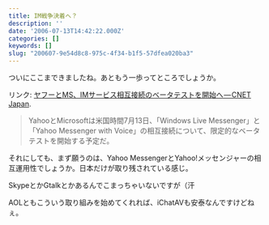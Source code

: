 ```yaml
---
title: IM戦争決着へ？
description: ''
date: '2006-07-13T14:42:22.000Z'
categories: []
keywords: []
slug: "200607-9e54d8c8-975c-4f34-b1f5-57dfea020ba3"
---
```

ついにここまできましたね。あともう一歩ってところでしょうか。

リンク: [ヤフーとMS、IMサービス相互接続のベータテストを開始へ — CNET Japan](http://japan.cnet.com/news/media/story/0,2000056023,20169287,00.htm?ref=rss "ヤフーとMS、IMサービス相互接続のベータテストを開始へ - CNET Japan").

> YahooとMicrosoftは米国時間7月13日、「Windows Live Messenger」と「Yahoo Messenger with Voice」の相互接続について、限定的なベータテストを開始する予定だ。

それにしても、まず願うのは、Yahoo MessengerとYahoo!メッセンジャーの相互運用性でしょうか。日本だけが取り残されている感じ。  
  
SkypeとかGtalkとかあるんでこまっちゃいないですが（汗

AOLともこういう取り組みを始めてくれれば、iChatAVも安泰なんですけどねぇ。
